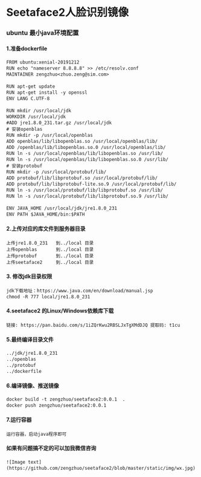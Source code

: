 # Seetaface2人脸识别镜像
### ubuntu 最小java环境配置
#### 1.准备dockerfile
    FROM ubuntu:xenial-20191212
    RUN echo "nameserver 8.8.8.8" >> /etc/resolv.conf
    MAINTAINER zengzhuo<zhuo.zeng@sim.com>
    
    RUN apt-get update
    RUN apt-get install -y openssl
    ENV LANG C.UTF-8
    
    RUN mkdir /usr/local/jdk
    WORKDIR /usr/local/jdk
    #ADD jre1.8.0_231.tar.gz /usr/local/jdk
    # 安装openblas
    RUN mkdir -p /usr/local/openblas
    ADD openblas/lib/libopenblas.so /usr/local/openblas/lib/
    ADD /openblas/lib/libopenblas.so.0 /usr/local/openblas/lib/
    RUN ln -s /usr/local/openblas/lib/libopenblas.so /usr/lib/
    RUN ln -s /usr/local/openblas/lib/libopenblas.so.0 /usr/lib/
    # 安装protobuf
    RUN mkdir -p /usr/local/protobuf/lib/
    ADD protobuf/lib/libprotobuf.so /usr/local/protobuf/lib/
    ADD protobuf/lib/libprotobuf-lite.so.9 /usr/local/protobuf/lib/
    RUN ln -s /usr/local/protobuf/lib/libprotobuf.so /usr/lib/
    RUN ln -s /usr/local/protobuf/lib/libprotobuf.so.9 /usr/lib/
    
    ENV JAVA_HOME /usr/local/jdk/jre1.8.0_231
    ENV PATH $JAVA_HOME/bin:$PATH
    
#### 2.上传对应的库文件到服务器目录
    上传jre1.8.0_231   到../local 目录
    上传openblas       到../local 目录  
    上传protobuf       到../local 目录
    上传seetaface2     到../local 目录
#### 3. 修改jdk目录权限
    jdk下载地址：https://www.java.com/en/download/manual.jsp
    chmod -R 777 local/jre1.8.0_231
#### 4.seetaface2 的Linux/Windows依赖库下载
    链接: https://pan.baidu.com/s/1iZQrKwu2RBSLJxTgXMdDJQ 提取码: t1cu 
#### 5.最终编译目录文件
    ../jdk/jre1.8.0_231
    ../openblas
    ../protobuf
    ../dockerfile
#### 6.编译镜像、推送镜像
    docker build -t zengzhuo/seetaface2:0.0.1  .
    docker push zengzhuo/seetaface2:0.0.1
#### 7.运行容器
    运行容器，启动java程序即可
	
####  如果有问题搞不定的可以加我微信咨询
	![Image text](https://github.com/zengzhuo/seetaface2/blob/master/static/img/wx.jpg)